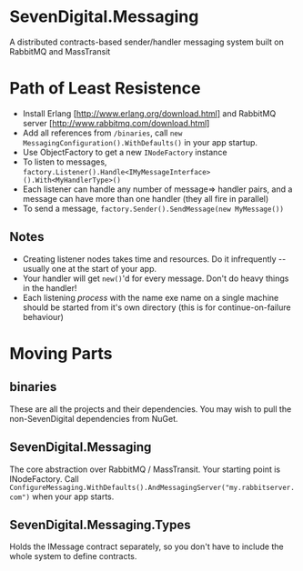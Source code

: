 SevenDigital.Messaging
======================

A distributed contracts-based sender/handler messaging system built on RabbitMQ and MassTransit

Path of Least Resistence
========================
* Install Erlang [http://www.erlang.org/download.html] and RabbitMQ server [http://www.rabbitmq.com/download.html]
* Add all references from `/binaries`, call `new MessagingConfiguration().WithDefaults()` in your app startup.
* Use ObjectFactory to get a new `INodeFactory` instance
* To listen to messages, `factory.Listener().Handle<IMyMessageInterface>().With<MyHandlerType>()`
* Each listener can handle any number of message=> handler pairs, and a message can have more than one handler (they all fire in parallel)
* To send a message, `factory.Sender().SendMessage(new MyMessage())`

Notes
-----
* Creating listener nodes takes time and resources. Do it infrequently -- usually one at the start of your app.
* Your handler will get `new()`'d for every message. Don't do heavy things in the handler!
* Each listening *process* with the name exe name on a single machine should be started from it's own directory (this is for continue-on-failure behaviour)

Moving Parts
============

binaries
--------
These are all the projects and their dependencies.
You may wish to pull the non-SevenDigital dependencies from NuGet.

SevenDigital.Messaging
----------------------
The core abstraction over RabbitMQ / MassTransit. Your starting point is INodeFactory.
Call `ConfigureMessaging.WithDefaults().AndMessagingServer("my.rabbitserver.com")` when your app starts.

SevenDigital.Messaging.Types
----------------------------
Holds the IMessage contract separately, so you don't have to include the whole system to define contracts.
